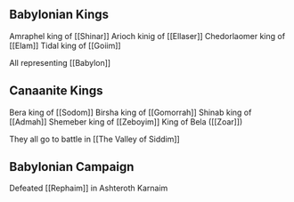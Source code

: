 
## Babylonian Kings
Amraphel king of [[Shinar]]
Arioch kinig of [[Ellaser]]
Chedorlaomer king of [[Elam]]
Tidal king of [[Goiim]]

All representing [[Babylon]]
## Canaanite Kings
Bera king of [[Sodom]]
Birsha king of [[Gomorrah]]
Shinab king of [[Admah]]
Shemeber king of [[Zeboyim]]
King of Bela ([[Zoar]])

They all go to battle in [[The Valley of Siddim]]

## Babylonian Campaign
Defeated [[Rephaim]] in Ashteroth Karnaim
